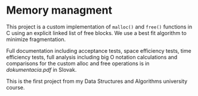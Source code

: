 # Memory managment

This project is a custom implementation of `malloc()` and `free()` functions in C using an explicit linked list of free blocks. We use a best fit algorithm to minimize fragmentation.

Full documentation including acceptance tests, space efficiency tests, time efficiency tests, full analysis including big O notation calculations and comparisons for the custom alloc and free operations is in  _dokumentacia.pdf_ in Slovak.

This is the first project from my Data Structures and Algorithms university course.
